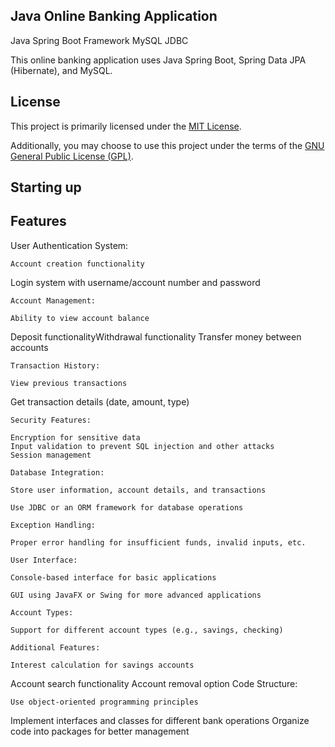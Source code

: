 
## Java Online Banking Application
         
Java Spring Boot Framework MySQL JDBC      

           
This online banking application uses Java Spring Boot, Spring Data JPA (Hibernate), and MySQL.

           
## License

This project is primarily licensed under the [MIT License](https://opensource.org/licenses/MIT).

Additionally, you may choose to use this project under the terms of the [GNU General Public License (GPL)](https://www.gnu.org/licenses/gpl-3.0.html).


## Starting up

## Features


User Authentication System:

    Account creation functionality
       
Login system with username/account number and password

    Account Management:

    Ability to view account balance

Deposit functionalityWithdrawal functionality
Transfer money between accounts

    Transaction History:

    View previous transactions

Get transaction details (date, amount, type)

    Security Features:

    Encryption for sensitive data
    Input validation to prevent SQL injection and other attacks
    Session management

    Database Integration:

    Store user information, account details, and transactions

    Use JDBC or an ORM framework for database operations

    Exception Handling:

    Proper error handling for insufficient funds, invalid inputs, etc.

    User Interface:

    Console-based interface for basic applications

    GUI using JavaFX or Swing for more advanced applications

    Account Types:

    Support for different account types (e.g., savings, checking)

    Additional Features:

    Interest calculation for savings accounts

Account search functionality
Account removal option
    Code Structure:

    Use object-oriented programming principles

Implement interfaces and classes for different bank operations
Organize code into packages for better management
